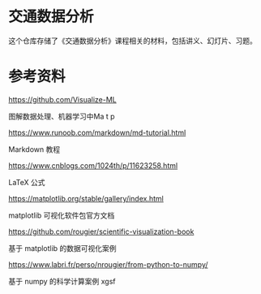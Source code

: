 # 交通数据分析

这个仓库存储了《交通数据分析》课程相关的材料，包括讲义、幻灯片、习题。

# 参考资料

https://github.com/Visualize-ML

图解数据处理、机器学习中Ma t p

https://www.runoob.com/markdown/md-tutorial.html

Markdown 教程

https://www.cnblogs.com/1024th/p/11623258.html

LaTeX 公式

https://matplotlib.org/stable/gallery/index.html

matplotlib 可视化软件包官方文档

https://github.com/rougier/scientific-visualization-book

基于 matplotlib 的数据可视化案例

https://www.labri.fr/perso/nrougier/from-python-to-numpy/

基于 numpy 的科学计算案例
xgsf
